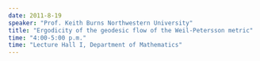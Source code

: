 ```yaml
---
date: 2011-8-19
speaker: "Prof. Keith Burns Northwestern University"
title: "Ergodicity of the geodesic flow of the Weil-Petersson metric"
time: "4:00-5:00 p.m." 
time: "Lecture Hall I, Department of Mathematics"
---
```


